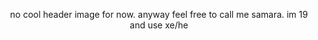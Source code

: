 <p align="center">no cool header image for now. anyway feel free to call me samara. im 19 and use xe/he</p>
